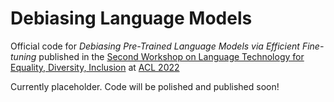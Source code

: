 # Debiasing Language Models

Official code for _Debiasing Pre-Trained Language Models via Efficient Fine-tuning_ published in the [Second Workshop on Language Technology for Equality, Diversity, Inclusion](https://sites.google.com/view/lt-edi-2022) at [ACL 2022](https://www.2022.aclweb.org)

Currently placeholder. Code will be polished and published soon!
